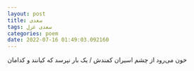 ```yaml
---
layout: post
title: سعدی
tags: سعدی غزل
categories: poem
date: 2022-07-16 01:49:03.092160
---
```


خون می‌رود از چشم اسیران کمندش / یک بار نپرسد که کیانند و کدامان